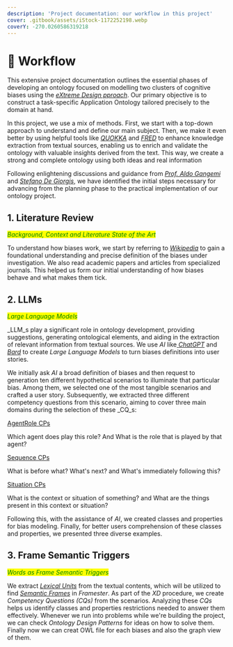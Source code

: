 ```yaml
---
description: 'Project documentation: our workflow in this project'
cover: .gitbook/assets/iStock-1172252198.webp
coverY: -270.0260586319218
---
```


# 🧗 Workflow

This extensive project documentation outlines the essential phases of developing an ontology focused on modelling two clusters of cognitive biases using the [_eXtreme Design pproach_](extreme-design-workflow.md). Our primary objective is to construct a task-specific Application Ontology tailored precisely to the domain at hand.

In this project, we use a mix of methods. First, we start with a top-down approach to understand and define our main subject. Then, we make it even better by using helpful tools like [_QUOKKA_](tools.md) and [_FRED_](tools.md) to enhance knowledge extraction from textual sources, enabling us to enrich and validate the ontology with valuable insights derived from the text. This way, we create a strong and complete ontology using both ideas and real information

Following enlightening discussions and guidance from [_Prof. Aldo Gangemi_](https://www.unibo.it/sitoweb/aldo.gangemi/en) and [_Stefano De Giorgis_](https://www.unibo.it/sitoweb/stefano.degiorgis2/en), we have identified the initial steps necessary for advancing from the planning phase to the practical implementation of our ontology project.

## 1. Literature Review

_<mark style="color:green;">Background, Context and Literature State of the Art</mark>_&#x20;

To understand how biases work, we start by referring to [_Wikipedia_](https://www.wikipedia.org/) to gain a foundational understanding and precise definition of the biases under investigation. We also read academic papers and articles from specialized journals. This helped us form our initial understanding of how biases behave and what makes them tick.

## 2. LLMs

_<mark style="color:green;">Large Language Models</mark>_

_LLM_s play a significant role in ontology development, providing suggestions, generating ontological elements, and aiding in the extraction of relevant information from textual sources. We use _AI_ like[ _ChatGPT_](https://chat.openai.com/) and [_Bard_](https://bard.google.com/chat) to create _Large Language Models_ to turn biases definitions into user stories.

We initially ask _AI_ a broad definition of biases and then request to generation ten different hypothetical scenarios to illuminate that particular bias. Among them, we selected one of the most tangible scenarios and crafted a user story. Subsequently, we extracted three different competency questions from this scenario, aiming to cover three main domains during the selection of these _CQ_s:

[AgentRole CPs](http://ontologydesignpatterns.org/wiki/Submissions:AgentRole)

Which agent does play this role? And What is the role that is played by that agent?

[Sequence CPs](http://ontologydesignpatterns.org/wiki/Submissions:Sequence)

What is before what? What's next? and What's immediately following this?

[Situation CPs](http://ontologydesignpatterns.org/wiki/Submissions:Situation)

What is the context or situation of something? and What are the things present in this context or situation?

Following this, with the assistance of _AI_, we created classes and properties for bias modeling. Finally, for better users comprehension of these classes and properties, we presented three diverse examples.

## 3. Frame Semantic Triggers

_<mark style="color:green;">Words as Frame Semantic Triggers</mark>_

We extract [_Lexical Units_](glossary.md#lexical-units) from the textual contents, which will be utilized to find [_Semantic Frames_](glossary.md#frame-semantics) in _Framester_. As part of the _XD_ procedure, we create _Competency Questions (CQs)_ from the scenarios. Analyzing these _CQs_ helps us identify classes and properties restrictions needed to answer them effectively. Whenever we run into problems while we're building the project, we can check _Ontology Design Patterns_ for ideas on how to solve them. Finally now we can creat OWL file for each biases and also the graph view of them.




